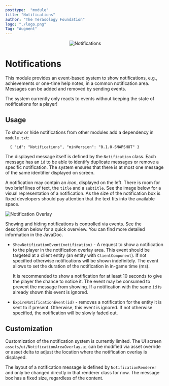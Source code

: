 ```yaml
---
posttype:  "module"  
title: "Notifications"
author: "The Terasology Foundation"
logo: "./logo.png"
Tag: "Augment"
---
```

<p align="center">
<img src="./docs/banner.png" alt="Notifications"/>
</p>

# Notifications

This module provides an event-based system to show notifications, e.g., achievements or one-time help notes, in a common
notification area. Messages can be added and removed by sending events.

The system currently only reacts to events without keeping the state of notifications for a player!

## Usage

To show or hide notifications from other modules add a dependency in `module.txt`:

```json5
  { "id": "Notifications", "minVersion": "0.1.0-SNAPSHOT" }
```

The displayed message itself is defined by the `Notification` class. Each message has an `id` to be able to identify 
duplicate messages or remove a specific notification. The system ensures that there is at most one message of the same 
identifier displayed on screen.

A notification may contain an _icon_, displayed on the left. There is room for two brief lines of text, the `title` and
a `subtitle`. See the image below for a visual representation of a notification. As the size of the notification box is
fixed developers should pay attention that the text fits into the available space.

![Notification Overlay](docs/notification.jpg)

Showing and hiding notifications is controlled via events. See the description below for a quick overview. You can find
more detailed information in the JavaDoc.

- `ShowNotificationEvent(notification)` - A request to show a notification to the player in the notification overlay area.
    This event should be targeted at a client entity (an entity with `ClientComponent`). If not specified otherwise 
    notifications will be shown indefinitely. The event allows to set the duration of the notification in in-game
    time (ms).
    
    It is recommended to show a notification for at least 10 seconds to give the player the chance to notice it. The 
    event may be consumed to prevent the message from showing. If a notification with the same `id` is already shown 
    this event is ignored.
- `ExpireNotificationEvent(id)` - removes a notification for the entity it is sent to if present. Otherwise, this event
    is ignored. If not otherwise specified, the notification will be slowly faded out.

## Customization

Customization of the notification system is currently limited. The UI screen `assets/ui/NotificationAreaOverlay.ui` can
be modified via asset override or asset delta to adjust the location where the notification overlay is displayed.

The layout of a notification message is defined by `NotificationRenderer` and only be changed directly in that renderer
class for now. The message box has a fixed size, regardless of the content.
